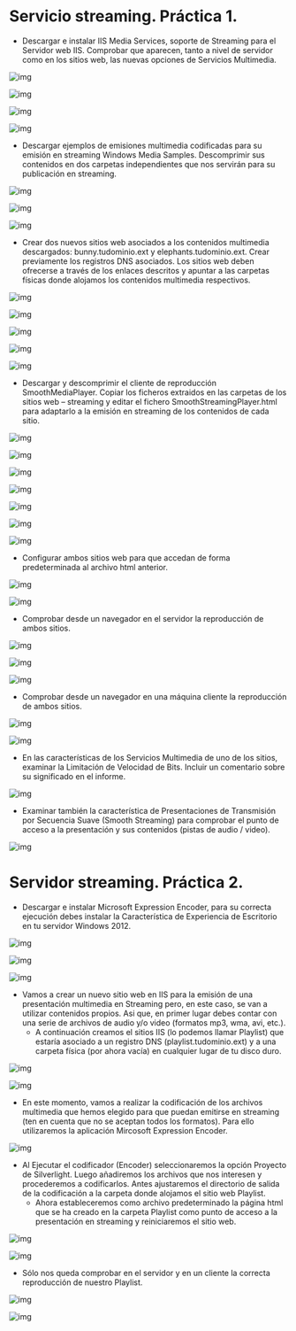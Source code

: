 # Servicio streaming. Práctica 1.

* Descargar e instalar IIS Media Services, soporte de Streaming para el Servidor web IIS.
Comprobar que aparecen, tanto a nivel de servidor como en los sitios web, las nuevas
opciones de Servicios Multimedia.

![img](./img/captura1.PNG)

![img](./img/captura2.PNG)

![img](./img/captura3.PNG)

![img](./img/captura4.PNG)

* Descargar   ejemplos   de   emisiones   multimedia   codificadas   para   su   emisión   en
streaming Windows Media Samples. Descomprimir sus contenidos en dos carpetas
independientes que nos servirán para su publicación en streaming.

![img](./img/captura6.PNG)

![img](./img/captura7.PNG)

![img](./img/captura8.PNG)

* Crear   dos   nuevos   sitios   web   asociados   a   los   contenidos   multimedia   descargados:
bunny.tudominio.ext y elephants.tudominio.ext. Crear previamente los registros DNS
asociados. Los sitios web deben ofrecerse a través de los enlaces descritos y apuntar
a las carpetas físicas donde alojamos los contenidos multimedia respectivos.

![img](./img/captura5.PNG)

![img](./img/captura9.PNG)

![img](./img/captura10.PNG)

![img](./img/captura11.PNG)

![img](./img/captura12.PNG)

* Descargar y descomprimir el cliente de reproducción SmoothMediaPlayer. Copiar los
ficheros extraidos en las carpetas de los sitios web – streaming y editar el fichero
SmoothStreamingPlayer.html   para   adaptarlo   a   la   emisión   en   streaming   de   los
contenidos de cada sitio.

![img](./img/captura13.PNG)

![img](./img/captura14.PNG)

![img](./img/captura15.PNG)

![img](./img/captura16.PNG)

![img](./img/captura17.PNG)

![img](./img/captura18.PNG)

![img](./img/captura19.PNG)

* Configurar ambos sitios web  para que accedan de forma predeterminada al archivo
html anterior.

![img](./img/captura20.PNG)

![img](./img/captura21.PNG)

* Comprobar desde un navegador en el servidor la reproducción de ambos sitios.

![img](./img/captura22.PNG)

![img](./img/captura23.PNG)

![img](./img/captura24.PNG)

* Comprobar desde un navegador en una máquina cliente la reproducción de ambos
sitios.

![img](./img/captura25.PNG)

![img](./img/captura26.PNG)

* En las características de los Servicios Multimedia de uno de los sitios, examinar la
Limitación   de   Velocidad   de   Bits.   Incluir   un   comentario   sobre   su   significado   en   el
informe.

![img](./img/captura27.PNG)

* Examinar también la característica de Presentaciones de Transmisión por Secuencia
Suave (Smooth Streaming) para comprobar el punto de acceso a la presentación y sus
contenidos (pistas de audio / video).

![img](./img/captura28.PNG)

# Servidor streaming. Práctica 2.

* Descargar e instalar Microsoft Expression Encoder, para su correcta ejecución debes instalar
la Característica de Experiencia de Escritorio en tu servidor Windows 2012.

![img](./img/captura29.PNG)

![img](./img/captura30.PNG)

![img](./img/captura33.PNG)

* Vamos a crear un nuevo sitio web en IIS para la emisión de una presentación multimedia en
Streaming pero, en este caso, se van a utilizar contenidos propios. Asi que, en primer lugar
debes contar con una serie de archivos de audio y/o video (formatos mp3, wma, avi, etc.).
  * A continuación creamos el sitios IIS (lo podemos llamar Playlist) que estaría asociado a un
registro DNS (playlist.tudominio.ext) y a una carpeta física (por ahora vacía) en cualquier
lugar de tu disco duro.

![img](./img/captura31.PNG)

![img](./img/captura32.PNG)

* En este momento, vamos a realizar la codificación de los archivos multimedia que hemos
elegido para que puedan emitirse en streaming (ten en cuenta que no se aceptan todos los
formatos). Para ello utilizaremos la aplicación Mircosoft Expression Encoder.

![img](./img/captura34.PNG)

* Al Ejecutar el codificador (Encoder) seleccionaremos la opción Proyecto de Silverlight. Luego
añadiremos   los   archivos   que   nos   interesen   y   procederemos   a   codificarlos.   Antes
ajustaremos el directorio de salida de la codificación a la carpeta donde alojamos el sitio
web Playlist.
  * Ahora estableceremos como archivo predeterminado la página html que se ha creado en la
carpeta Playlist como punto de acceso a la presentación en streaming y reiniciaremos el sitio
web.

![img](./img/captura35.PNG)

![img](./img/captura36.PNG)

* Sólo nos queda comprobar en el servidor y en un cliente la correcta reproducción de
nuestro Playlist.

![img](./img/captura37.PNG)

![img](./img/captura38.PNG)
